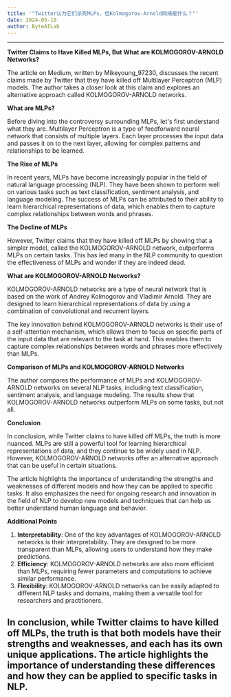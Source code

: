 ```yaml
---
title: '"Twitter认为它们杀死MLPs，但Kolmogorov-Arnold网络是什么？"'
date: 2024-05-10
author: ByteAILab
---
```




---
**Twitter Claims to Have Killed MLPs, But What are KOLMOGOROV-ARNOLD Networks?**

The article on Medium, written by Mikeyoung_97230, discusses the recent claims made by Twitter that they have killed off Multilayer Perceptron (MLP) models. The author takes a closer look at this claim and explores an alternative approach called KOLMOGOROV-ARNOLD networks.

**What are MLPs?**

Before diving into the controversy surrounding MLPs, let's first understand what they are. Multilayer Perceptron is a type of feedforward neural network that consists of multiple layers. Each layer processes the input data and passes it on to the next layer, allowing for complex patterns and relationships to be learned.

**The Rise of MLPs**

In recent years, MLPs have become increasingly popular in the field of natural language processing (NLP). They have been shown to perform well on various tasks such as text classification, sentiment analysis, and language modeling. The success of MLPs can be attributed to their ability to learn hierarchical representations of data, which enables them to capture complex relationships between words and phrases.

**The Decline of MLPs**

However, Twitter claims that they have killed off MLPs by showing that a simpler model, called the KOLMOGOROV-ARNOLD network, outperforms MLPs on certain tasks. This has led many in the NLP community to question the effectiveness of MLPs and wonder if they are indeed dead.

**What are KOLMOGOROV-ARNOLD Networks?**

KOLMOGOROV-ARNOLD networks are a type of neural network that is based on the work of Andrey Kolmogorov and Vladimir Arnold. They are designed to learn hierarchical representations of data by using a combination of convolutional and recurrent layers.

The key innovation behind KOLMOGOROV-ARNOLD networks is their use of a self-attention mechanism, which allows them to focus on specific parts of the input data that are relevant to the task at hand. This enables them to capture complex relationships between words and phrases more effectively than MLPs.

**Comparison of MLPs and KOLMOGOROV-ARNOLD Networks**

The author compares the performance of MLPs and KOLMOGOROV-ARNOLD networks on several NLP tasks, including text classification, sentiment analysis, and language modeling. The results show that KOLMOGOROV-ARNOLD networks outperform MLPs on some tasks, but not all.

**Conclusion**

In conclusion, while Twitter claims to have killed off MLPs, the truth is more nuanced. MLPs are still a powerful tool for learning hierarchical representations of data, and they continue to be widely used in NLP. However, KOLMOGOROV-ARNOLD networks offer an alternative approach that can be useful in certain situations.

The article highlights the importance of understanding the strengths and weaknesses of different models and how they can be applied to specific tasks. It also emphasizes the need for ongoing research and innovation in the field of NLP to develop new models and techniques that can help us better understand human language and behavior.

**Additional Points**

1. **Interpretability**: One of the key advantages of KOLMOGOROV-ARNOLD networks is their interpretability. They are designed to be more transparent than MLPs, allowing users to understand how they make predictions.
2. **Efficiency**: KOLMOGOROV-ARNOLD networks are also more efficient than MLPs, requiring fewer parameters and computations to achieve similar performance.
3. **Flexibility**: KOLMOGOROV-ARNOLD networks can be easily adapted to different NLP tasks and domains, making them a versatile tool for researchers and practitioners.

In conclusion, while Twitter claims to have killed off MLPs, the truth is that both models have their strengths and weaknesses, and each has its own unique applications. The article highlights the importance of understanding these differences and how they can be applied to specific tasks in NLP.
---

